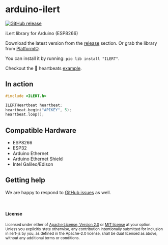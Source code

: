 # arduino-ilert

[![GitHub release](https://img.shields.io/github/release/iLert/arduino-ilert.svg)](https://github.com/iLert/arduino-ilert/releases)

iLert library for Arduino (ESP8266)

Download the latest version from the [release](https://github.com/iLert/arduino-ilert/releases) section. Or grab the library from [PlatformIO](https://platformio.org/lib/show/2671/ILERT).

You can install it by running: `pio lib install "ILERT"`. 

Checkout the 💓  heartbeats [example](examples/heartbeats/ilert_heartbeat.ino).

## In action

```cpp
#include <ILERT.h>

ILERTHeartbeat heartbeat;
heartbeat.begin("APIKEY", 5);
heartbeat.loop();
```

## Compatible Hardware

* ESP8266
* ESP32
* Arduino Ethernet
* Arduino Ethernet Shield
* Intel Galileo/Edison

## Getting help

We are happy to respond to [GitHub issues][issues] as well.

[issues]: https://github.com/iLert/arduino-ilert/issues/new

<br>

#### License

<sup>
Licensed under either of <a href="LICENSE-APACHE">Apache License, Version
2.0</a> or <a href="LICENSE-MIT">MIT license</a> at your option.
</sup>

<br>

<sub>
Unless you explicitly state otherwise, any contribution intentionally submitted for inclusion in ilert-js by you, as defined in the Apache-2.0 license, shall be dual licensed as above, without any additional terms or conditions.
</sub>
